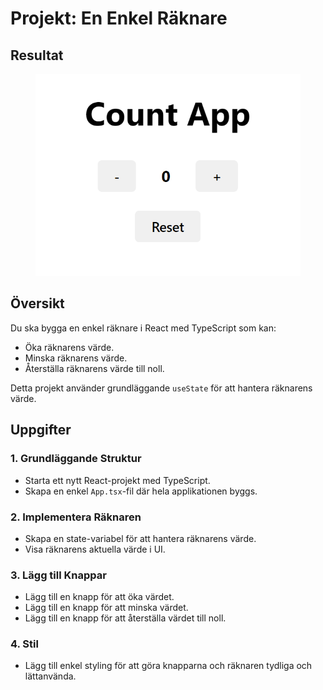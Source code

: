# Projekt: En Enkel Räknare

## Resultat

<figure>
    <img src="./src/assets/counter.png" alt="counter-app" />
</figure>

## Översikt
Du ska bygga en enkel räknare i React med TypeScript som kan:
- Öka räknarens värde.
- Minska räknarens värde.
- Återställa räknarens värde till noll.

Detta projekt använder grundläggande `useState` för att hantera räknarens värde.

## Uppgifter

### 1. Grundläggande Struktur
- Starta ett nytt React-projekt med TypeScript.
- Skapa en enkel `App.tsx`-fil där hela applikationen byggs.

### 2. Implementera Räknaren
- Skapa en state-variabel för att hantera räknarens värde.
- Visa räknarens aktuella värde i UI.

### 3. Lägg till Knappar
- Lägg till en knapp för att öka värdet.
- Lägg till en knapp för att minska värdet.
- Lägg till en knapp för att återställa värdet till noll.

### 4. Stil
- Lägg till enkel styling för att göra knapparna och räknaren tydliga och lättanvända.

